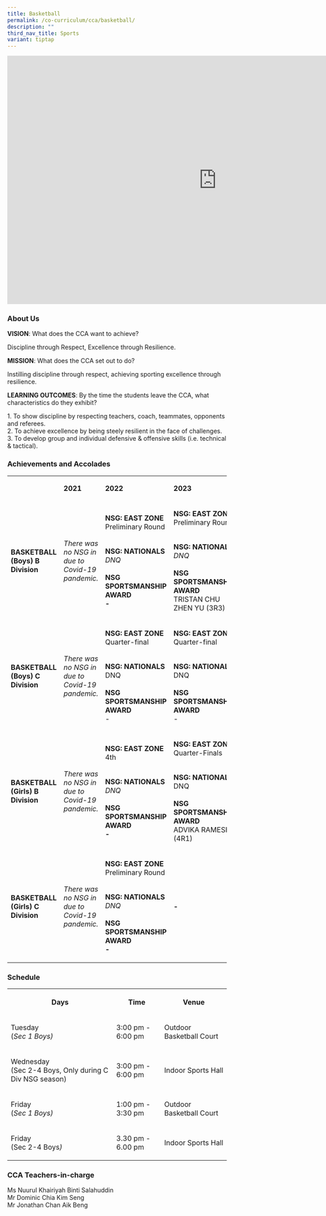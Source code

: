 ```yaml
---
title: Basketball
permalink: /co-curriculum/cca/basketball/
description: ""
third_nav_title: Sports
variant: tiptap
---
```

<div class="iframe-wrapper"><iframe height="569" width="960" allowfullscreen="true" frameborder="0" src="https://docs.google.com/presentation/d/1krHE4hMK3Vc4RiRR5zNV0_TgrTIZnSN-oGjovruJms8/embed?start=true&amp;loop=true&amp;delayms=3000"></iframe></div><h3>About Us</h3><p><strong>VISION</strong>: What does the CCA want to achieve?&nbsp;</p><p>Discipline through Respect, Excellence through Resilience.</p><p><strong>MISSION</strong>: What does the CCA set out to do?</p><p>Instilling discipline through respect, achieving sporting excellence through resilience.</p><p><strong>LEARNING OUTCOMES</strong>: By the time the students leave the CCA, what characteristics do they exhibit?</p><p>1. To show discipline by respecting teachers, coach, teammates, opponents and referees. <br>2. To achieve excellence by being steely resilient in the face of challenges.<br>3. To develop group and individual defensive &amp; offensive skills (i.e. technical &amp; tactical).</p><h3>Achievements and Accolades</h3><table><tbody><tr><td rowspan="1" colspan="1"><p><strong>&nbsp;</strong></p></td><td rowspan="1" colspan="1"><p><strong>2021</strong></p></td><td rowspan="1" colspan="1"><p><strong>2022</strong></p></td><td rowspan="1" colspan="1"><p><strong>2023</strong></p></td></tr><tr><td rowspan="1" colspan="1"><p><strong>BASKETBALL (Boys) B Division</strong></p></td><td rowspan="1" colspan="1"><p><em>There was no NSG in due to Covid-19 pandemic.</em></p></td><td rowspan="1" colspan="1"><p><strong>NSG: EAST ZONE <br></strong>Preliminary Round</p><p><strong><br>NSG: NATIONALS<br></strong><em>DNQ</em><strong><br><br>NSG SPORTSMANSHIP AWARD<br>-</strong></p></td><td rowspan="1" colspan="1"><p><strong>NSG: EAST ZONE <br></strong>Preliminary Round</p><p><strong><br>NSG: NATIONALS<br></strong><em>DNQ</em><strong><br><br>NSG SPORTSMANSHIP AWARD<br></strong>TRISTAN CHU ZHEN YU (3R3)</p></td></tr><tr><td rowspan="1" colspan="1"><p><strong>BASKETBALL (Boys) C Division</strong></p></td><td rowspan="1" colspan="1"><p><em>There was no NSG in due to Covid-19 pandemic.</em></p></td><td rowspan="1" colspan="1"><p><strong>NSG: EAST ZONE <br></strong>Quarter-final</p><p><strong><br>NSG: NATIONALS<br></strong>DNQ<strong><br><br>NSG SPORTSMANSHIP AWARD<br></strong>-</p></td><td rowspan="1" colspan="1"><p><strong>NSG: EAST ZONE <br></strong>Quarter-final</p><p><strong><br>NSG: NATIONALS<br></strong>DNQ<strong><br><br>NSG SPORTSMANSHIP AWARD<br></strong>-</p></td></tr><tr><td rowspan="1" colspan="1"><p><strong>BASKETBALL (Girls) B Division</strong></p></td><td rowspan="1" colspan="1"><p><em>There was no NSG in due to Covid-19 pandemic.</em></p></td><td rowspan="1" colspan="1"><p><strong>NSG: EAST ZONE <br></strong>4th</p><p><strong><br>NSG: NATIONALS<br></strong><em>DNQ</em><strong><br><br>NSG SPORTSMANSHIP AWARD<br>-</strong></p></td><td rowspan="1" colspan="1"><p><strong>NSG: EAST ZONE <br></strong>Quarter-Finals</p><p><strong><br>NSG: NATIONALS<br></strong>DNQ<strong><br><br>NSG SPORTSMANSHIP AWARD<br></strong>ADVIKA RAMESH (4R1)</p></td></tr><tr><td rowspan="1" colspan="1"><p><strong>BASKETBALL (Girls) C Division</strong></p></td><td rowspan="1" colspan="1"><p><em>There was no NSG in due to Covid-19 pandemic.</em></p></td><td rowspan="1" colspan="1"><p><strong>NSG: EAST ZONE <br></strong>Preliminary Round</p><p><strong><br>NSG: NATIONALS<br></strong><em>DNQ</em><strong><br><br>NSG SPORTSMANSHIP AWARD<br>-</strong></p></td><td rowspan="1" colspan="1"><p><strong>-</strong></p></td></tr></tbody></table><h3>Schedule</h3><table><tbody><tr><th rowspan="1" colspan="1"><p>Days</p></th><th rowspan="1" colspan="1"><p>Time</p></th><th rowspan="1" colspan="1"><p>Venue</p></th></tr><tr><td rowspan="1" colspan="1"><p>Tuesday<br>(<em>Sec 1 Boys)</em></p></td><td rowspan="1" colspan="1"><p>3:00 pm - 6:00 pm</p></td><td rowspan="1" colspan="1"><p>Outdoor Basketball Court</p></td></tr><tr><td rowspan="1" colspan="1"><p>Wednesday<br>(Sec 2-4 Boys, Only during C Div NSG season)</p></td><td rowspan="1" colspan="1"><p>3:00 pm - 6:00 pm</p></td><td rowspan="1" colspan="1"><p>Indoor Sports Hall</p></td></tr><tr><td rowspan="1" colspan="1"><p>Friday<br>(<em>Sec 1 Boys)</em></p></td><td rowspan="1" colspan="1"><p>1:00 pm - 3:30 pm<br></p></td><td rowspan="1" colspan="1"><p>Outdoor Basketball Court <br></p></td></tr><tr><td rowspan="1" colspan="1"><p>Friday<br>(Sec 2-4 Boys<em>)</em></p></td><td rowspan="1" colspan="1"><p>3.30 pm - 6.00 pm</p></td><td rowspan="1" colspan="1"><p>Indoor Sports Hall</p></td></tr></tbody></table><h3>CCA Teachers-in-charge</h3><p>Ms Nuurul Khairiyah Binti Salahuddin<br>Mr Dominic Chia Kim Seng<br>Mr Jonathan Chan Aik Beng</p>